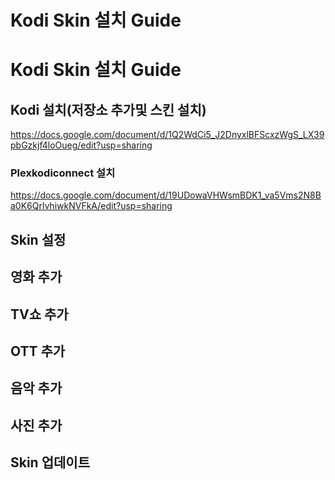# Kodi Skin 설치 Guide
# Kodi Skin 설치 Guide
## Kodi 설치(저장소 추가및 스킨 설치)
https://docs.google.com/document/d/1Q2WdCi5_J2DnyxlBFScxzWgS_LX39pbGzkjf4loOueg/edit?usp=sharing
### Plexkodiconnect 설치
https://docs.google.com/document/d/19UDowaVHWsmBDK1_va5Vms2N8Ba0K6QrlvhiwkNVFkA/edit?usp=sharing
## Skin 설정
## 영화 추가
## TV쇼 추가
## OTT 추가
## 음악 추가
## 사진 추가
## Skin 업데이트

